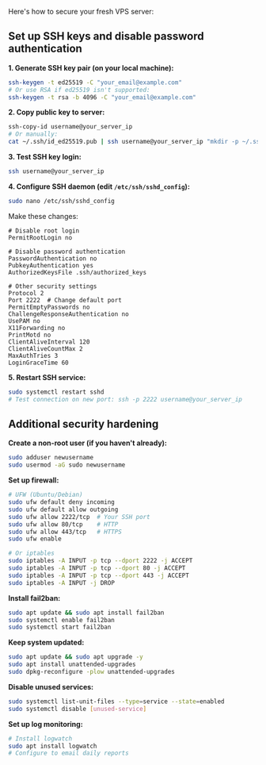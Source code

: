 Here's how to secure your fresh VPS server:

## Set up SSH keys and disable password authentication

**1. Generate SSH key pair (on your local machine):**
```bash
ssh-keygen -t ed25519 -C "your_email@example.com"
# Or use RSA if ed25519 isn't supported:
ssh-keygen -t rsa -b 4096 -C "your_email@example.com"
```

**2. Copy public key to server:**
```bash
ssh-copy-id username@your_server_ip
# Or manually:
cat ~/.ssh/id_ed25519.pub | ssh username@your_server_ip "mkdir -p ~/.ssh && cat >> ~/.ssh/authorized_keys"
```

**3. Test SSH key login:**
```bash
ssh username@your_server_ip
```

**4. Configure SSH daemon (edit `/etc/ssh/sshd_config`):**
```bash
sudo nano /etc/ssh/sshd_config
```

Make these changes:
```
# Disable root login
PermitRootLogin no

# Disable password authentication
PasswordAuthentication no
PubkeyAuthentication yes
AuthorizedKeysFile .ssh/authorized_keys

# Other security settings
Protocol 2
Port 2222  # Change default port
PermitEmptyPasswords no
ChallengeResponseAuthentication no
UsePAM no
X11Forwarding no
PrintMotd no
ClientAliveInterval 120
ClientAliveCountMax 2
MaxAuthTries 3
LoginGraceTime 60
```

**5. Restart SSH service:**
```bash
sudo systemctl restart sshd
# Test connection on new port: ssh -p 2222 username@your_server_ip
```

## Additional security hardening

**Create a non-root user (if you haven't already):**
```bash
sudo adduser newusername
sudo usermod -aG sudo newusername
```

**Set up firewall:**
```bash
# UFW (Ubuntu/Debian)
sudo ufw default deny incoming
sudo ufw default allow outgoing
sudo ufw allow 2222/tcp  # Your SSH port
sudo ufw allow 80/tcp    # HTTP
sudo ufw allow 443/tcp   # HTTPS
sudo ufw enable

# Or iptables
sudo iptables -A INPUT -p tcp --dport 2222 -j ACCEPT
sudo iptables -A INPUT -p tcp --dport 80 -j ACCEPT
sudo iptables -A INPUT -p tcp --dport 443 -j ACCEPT
sudo iptables -A INPUT -j DROP
```

**Install fail2ban:**
```bash
sudo apt update && sudo apt install fail2ban
sudo systemctl enable fail2ban
sudo systemctl start fail2ban
```

**Keep system updated:**
```bash
sudo apt update && sudo apt upgrade -y
sudo apt install unattended-upgrades
sudo dpkg-reconfigure -plow unattended-upgrades
```

**Disable unused services:**
```bash
sudo systemctl list-unit-files --type=service --state=enabled
sudo systemctl disable [unused-service]
```

**Set up log monitoring:**
```bash
# Install logwatch
sudo apt install logwatch
# Configure to email daily reports
```
